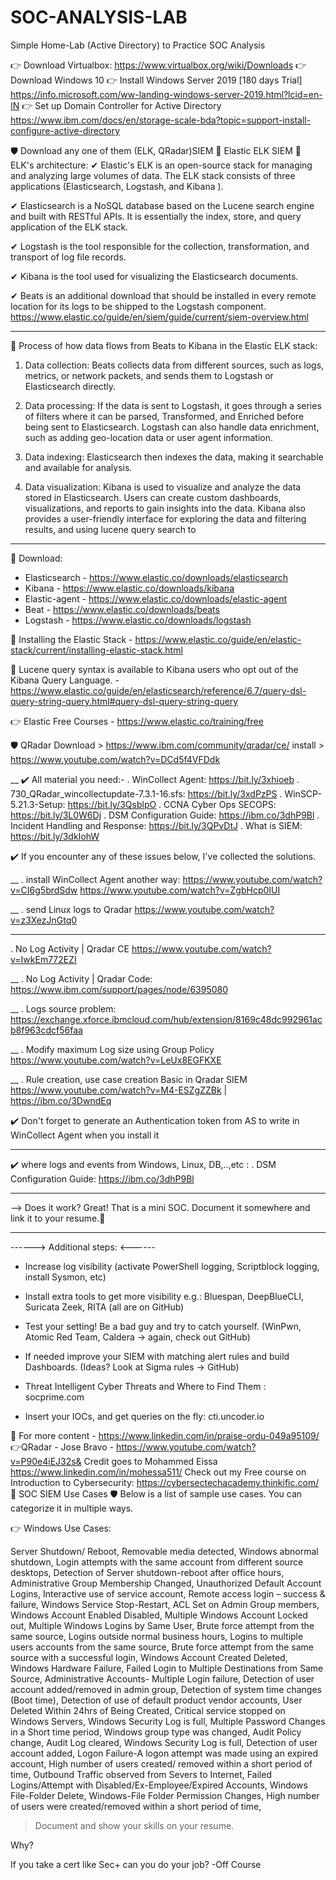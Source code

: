 # SOC-ANALYSIS-LAB
Simple Home-Lab (Active Directory) to Practice SOC Analysis

👉 Download Virtualbox: https://www.virtualbox.org/wiki/Downloads
👉 Download Windows 10
👉 Install Windows Server 2019 [180 days Trial] https://info.microsoft.com/ww-landing-windows-server-2019.html?lcid=en-IN
👉 Set up Domain Controller for Active Directory https://www.ibm.com/docs/en/storage-scale-bda?topic=support-install-configure-active-directory

🛡️ Download any one of them (ELK, QRadar)SIEM
🔰 Elastic ELK SIEM
🔰 ELK's architecture:
✔ Elastic's ELK is an open-source stack for managing and analyzing large volumes of data.  The ELK stack consists of three applications (Elasticsearch, Logstash, and Kibana ).

✔ Elasticsearch is a NoSQL database based on the Lucene search engine and built with RESTful APIs. It is essentially the index, store, and query application of the ELK stack.

✔ Logstash is the tool responsible for the collection, transformation, and transport of log file records.

✔ Kibana is the tool used for visualizing the Elasticsearch documents.

✔ Beats is an additional download that should be installed in every remote location for its logs to be shipped to the Logstash component.
https://www.elastic.co/guide/en/siem/guide/current/siem-overview.html
____________________________________________
🔰 Process of how data flows from Beats to Kibana in the Elastic ELK stack:
1. Data collection: Beats collects data from different sources, such as logs, metrics, or network packets, and sends them to Logstash or Elasticsearch directly.

2. Data processing: If the data is sent to Logstash, it goes through a series of filters where it can be parsed, Transformed, and Enriched before being sent to Elasticsearch. Logstash can also handle data enrichment, such as adding geo-location data or user agent information.

3. Data indexing: Elasticsearch then indexes the data, making it searchable and available for analysis.

4. Data visualization: Kibana is used to visualize and analyze the data stored in Elasticsearch. Users can create custom dashboards, visualizations, and reports to gain insights into the data. Kibana also provides a user-friendly interface for exploring the data and filtering results, and using lucene query search to
____________________________________________

🔰 Download:
- Elasticsearch - https://www.elastic.co/downloads/elasticsearch
- Kibana - https://www.elastic.co/downloads/kibana
- Elastic-agent - https://www.elastic.co/downloads/elastic-agent
- Beat - https://www.elastic.co/downloads/beats
- Logstash - https://www.elastic.co/downloads/logstash

🔰 Installing the Elastic Stack - https://www.elastic.co/guide/en/elastic-stack/current/installing-elastic-stack.html

🔰 Lucene query syntax is available to Kibana users who opt out of the Kibana Query Language. - https://www.elastic.co/guide/en/elasticsearch/reference/6.7/query-dsl-query-string-query.html#query-dsl-query-string-query

👉 Elastic Free Courses - https://www.elastic.co/training/free

🛡️ QRadar
Download > https://www.ibm.com/community/qradar/ce/
install > https://www.youtube.com/watch?v=DCd5f4VFDdk

__
✔️ All material you need:- 
. WinCollect Agent: https://bit.ly/3xhioeb
. 730_QRadar_wincollectupdate-7.3.1-16.sfs: https://bit.ly/3xdPzPS
. WinSCP-5.21.3-Setup: https://bit.ly/3QsblpO
. CCNA Cyber Ops SECOPS: https://bit.ly/3L0W6Dj
. DSM Configuration Guide: https://ibm.co/3dhP9Bl
. Incident Handling and Response: https://bit.ly/3QPvDtJ
. What is SIEM: https://bit.ly/3dkIohW


✔️ If you encounter any of these issues below, I've collected the solutions.

__
. install WinCollect Agent another way:
https://www.youtube.com/watch?v=CI6g5brdSdw 
https://www.youtube.com/watch?v=ZgbHcp0IUI 

__
. send Linux logs to Qradar
https://www.youtube.com/watch?v=z3XezJnGtq0

___
. No Log Activity | Qradar CE 
https://www.youtube.com/watch?v=IwkEm772EZI

__
. No Log Activity | Qradar Code:
https://www.ibm.com/support/pages/node/6395080

__
. Logs source problem:
https://exchange.xforce.ibmcloud.com/hub/extension/8169c48dc992961acb8f963cdcf56faa

__
. Modify maximum Log size using Group Policy
https://www.youtube.com/watch?v=LeUx8EGFKXE

__
. Rule creation, use case creation Basic in Qradar SIEM
https://www.youtube.com/watch?v=M4-ESZgZZBk |
https://ibm.co/3DwndEq

✔️ Don't forget to generate an Authentication token from AS to write in WinCollect Agent when you install it 
____

✔️ where logs and events from Windows, Linux, DB,..,etc :
 . DSM Configuration Guide: https://ibm.co/3dhP9Bl
___

--> Does it work? Great! That is a mini SOC. Document it somewhere and link it to your resume.🙏

____

------> Additional steps: <------

- Increase log visibility (activate PowerShell logging, Scriptblock logging, install Sysmon, etc)

- Install extra tools to get more visibility e.g.: Bluespan, DeepBlueCLI, Suricata Zeek, RITA (all are on GitHub)

- Test your setting! Be a bad guy and try to catch yourself. (WinPwn, Atomic Red Team, Caldera -> again, check out GitHub)

- If needed improve your SIEM with matching alert rules and build Dashboards. (Ideas? Look at Sigma rules -> GitHub)

- Threat Intelligent Cyber Threats and Where to Find Them :
socprime.com
- Insert your IOCs, and get queries on the fly:
cti.uncoder.io

🎯 For more content - https://www.linkedin.com/in/praise-ordu-049a95109/
👉QRadar - Jose Bravo - https://www.youtube.com/watch?v=P90e4iEJ32s&
Credit goes to Mohammed Eissa  https://www.linkedin.com/in/mohessa511/
Check out my Free course on Introduction to Cybersecurity: https://cybersectechacademy.thinkific.com/
🔰 SOC SIEM Use Cases
🛡️ Below is a list of sample use cases. You can categorize it in multiple ways.

👉 Windows Use Cases:

Server Shutdown/ Reboot,
Removable media detected,
Windows abnormal shutdown,
Login attempts with the same account from different source desktops,
Detection of Server shutdown-reboot after office hours,
Administrative Group Membership Changed,
Unauthorized Default Account Logins,
Interactive use of service account,
Remote access login – success & failure,
Windows Service Stop-Restart,
ACL Set on Admin Group members,
Windows Account Enabled Disabled,
Multiple Windows Account Locked out,
Multiple Windows Logins by Same User,
Brute force attempt from the same source,
Logins outside normal business hours,
Logins to multiple users accounts from the same source,
Brute force attempt from the same source with a successful login,
Windows Account Created Deleted,
Windows Hardware Failure,
Failed Login to Multiple Destinations from Same Source,
Administrative Accounts- Multiple Login failure,
Detection of user account added/removed in admin group,
Detection of system time changes (Boot time),
Detection of use of default product vendor accounts,
User Deleted Within 24hrs of Being Created,
Critical service stopped on Windows Servers,
Windows Security Log is full,
Multiple Password Changes in a Short time period,
Windows group type was changed,
Audit Policy change,
Audit Log cleared,
Windows Security Log is full,
Detection of user account added,
Logon Failure-A logon attempt was made using an expired account,
High number of users created/ removed within a short period of time,
Outbound Traffic observed from Severs to Internet,
Failed Logins/Attempt with Disabled/Ex-Employee/Expired Accounts,
Windows File-Folder Delete,
Windows-File Folder Permission Changes,
High number of users were created/removed within a short period of time,

> Document and show your skills on your resume.

Why?

If you take a cert like Sec+ can you do your job?
-Off Course 
